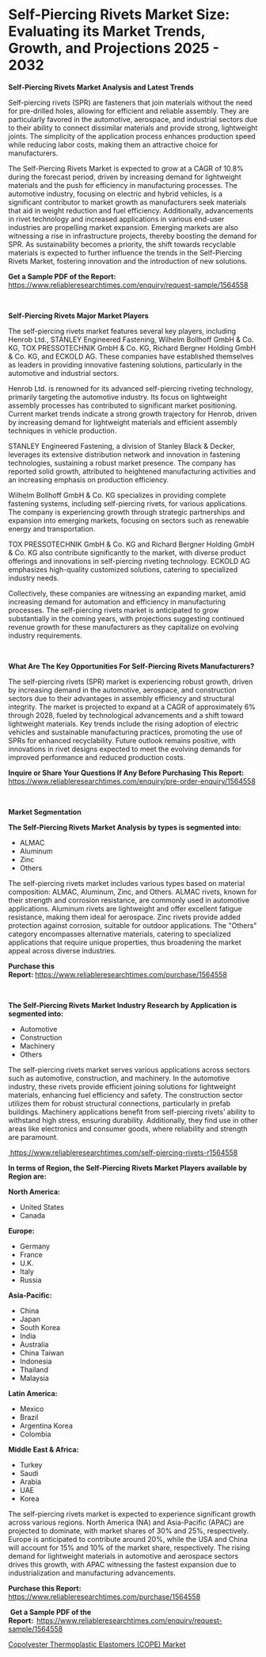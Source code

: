 <p><h1>Self-Piercing Rivets Market Size: Evaluating its Market Trends, Growth, and Projections 2025 - 2032</h1></p><p><strong>Self-Piercing Rivets Market Analysis and Latest Trends</strong></p>
<p><p>Self-piercing rivets (SPR) are fasteners that join materials without the need for pre-drilled holes, allowing for efficient and reliable assembly. They are particularly favored in the automotive, aerospace, and industrial sectors due to their ability to connect dissimilar materials and provide strong, lightweight joints. The simplicity of the application process enhances production speed while reducing labor costs, making them an attractive choice for manufacturers.</p><p>The Self-Piercing Rivets Market is expected to grow at a CAGR of 10.8% during the forecast period, driven by increasing demand for lightweight materials and the push for efficiency in manufacturing processes. The automotive industry, focusing on electric and hybrid vehicles, is a significant contributor to market growth as manufacturers seek materials that aid in weight reduction and fuel efficiency. Additionally, advancements in rivet technology and increased applications in various end-user industries are propelling market expansion. Emerging markets are also witnessing a rise in infrastructure projects, thereby boosting the demand for SPR. As sustainability becomes a priority, the shift towards recyclable materials is expected to further influence the trends in the Self-Piercing Rivets Market, fostering innovation and the introduction of new solutions.</p></p>
<p><strong>Get a Sample PDF of the Report:&nbsp;</strong> <a href="https://www.reliableresearchtimes.com/enquiry/request-sample/1564558?utm_campaign=1994&utm_medium=2&utm_source=Github&utm_content=ia&utm_term=01022025&utm_id=self-piercing-rivets">https://www.reliableresearchtimes.com/enquiry/request-sample/1564558</a></p>
<p>&nbsp;</p>
<p><strong>Self-Piercing Rivets Major Market Players</strong></p>
<p><p>The self-piercing rivets market features several key players, including Henrob Ltd., STANLEY Engineered Fastening, Wilhelm Bollhoff GmbH & Co. KG, TOX PRESSOTECHNIK GmbH & Co. KG, Richard Bergner Holding GmbH & Co. KG, and ECKOLD AG. These companies have established themselves as leaders in providing innovative fastening solutions, particularly in the automotive and industrial sectors.</p><p>Henrob Ltd. is renowned for its advanced self-piercing riveting technology, primarily targeting the automotive industry. Its focus on lightweight assembly processes has contributed to significant market positioning. Current market trends indicate a strong growth trajectory for Henrob, driven by increasing demand for lightweight materials and efficient assembly techniques in vehicle production.</p><p>STANLEY Engineered Fastening, a division of Stanley Black & Decker, leverages its extensive distribution network and innovation in fastening technologies, sustaining a robust market presence. The company has reported solid growth, attributed to heightened manufacturing activities and an increasing emphasis on production efficiency.</p><p>Wilhelm Bollhoff GmbH & Co. KG specializes in providing complete fastening systems, including self-piercing rivets, for various applications. The company is experiencing growth through strategic partnerships and expansion into emerging markets, focusing on sectors such as renewable energy and transportation.</p><p>TOX PRESSOTECHNIK GmbH & Co. KG and Richard Bergner Holding GmbH & Co. KG also contribute significantly to the market, with diverse product offerings and innovations in self-piercing riveting technology. ECKOLD AG emphasizes high-quality customized solutions, catering to specialized industry needs.</p><p>Collectively, these companies are witnessing an expanding market, amid increasing demand for automation and efficiency in manufacturing processes. The self-piercing rivets market is anticipated to grow substantially in the coming years, with projections suggesting continued revenue growth for these manufacturers as they capitalize on evolving industry requirements.</p></p>
<p>&nbsp;</p>
<p><strong>What Are The Key Opportunities For Self-Piercing Rivets Manufacturers?</strong></p>
<p><p>The self-piercing rivets (SPR) market is experiencing robust growth, driven by increasing demand in the automotive, aerospace, and construction sectors due to their advantages in assembly efficiency and structural integrity. The market is projected to expand at a CAGR of approximately 6% through 2028, fueled by technological advancements and a shift toward lightweight materials. Key trends include the rising adoption of electric vehicles and sustainable manufacturing practices, promoting the use of SPRs for enhanced recyclability. Future outlook remains positive, with innovations in rivet designs expected to meet the evolving demands for improved performance and reduced production costs.</p></p>
<p><strong>Inquire or Share Your Questions If Any Before Purchasing This Report:</strong> <a href="https://www.reliableresearchtimes.com/enquiry/pre-order-enquiry/1564558?utm_campaign=1994&utm_medium=2&utm_source=Github&utm_content=ia&utm_term=01022025&utm_id=self-piercing-rivets">https://www.reliableresearchtimes.com/enquiry/pre-order-enquiry/1564558</a></p>
<p>&nbsp;</p>
<p><strong>Market Segmentation</strong></p>
<p><strong>The Self-Piercing Rivets Market Analysis by types is segmented into:</strong></p>
<p><ul><li>ALMAC</li><li>Aluminum</li><li>Zinc</li><li>Others</li></ul></p>
<p><p>The self-piercing rivets market includes various types based on material composition: ALMAC, Aluminum, Zinc, and Others. ALMAC rivets, known for their strength and corrosion resistance, are commonly used in automotive applications. Aluminum rivets are lightweight and offer excellent fatigue resistance, making them ideal for aerospace. Zinc rivets provide added protection against corrosion, suitable for outdoor applications. The "Others" category encompasses alternative materials, catering to specialized applications that require unique properties, thus broadening the market appeal across diverse industries.</p></p>
<p><strong>Purchase this Report:&nbsp;</strong><a href="https://www.reliableresearchtimes.com/purchase/1564558?utm_campaign=1994&utm_medium=2&utm_source=Github&utm_content=ia&utm_term=01022025&utm_id=self-piercing-rivets">https://www.reliableresearchtimes.com/purchase/1564558</a></p>
<p>&nbsp;</p>
<p><strong>The Self-Piercing Rivets Market Industry Research by Application is segmented into:</strong></p>
<p><ul><li>Automotive</li><li>Construction</li><li>Machinery</li><li>Others</li></ul></p>
<p><p>The self-piercing rivets market serves various applications across sectors such as automotive, construction, and machinery. In the automotive industry, these rivets provide efficient joining solutions for lightweight materials, enhancing fuel efficiency and safety. The construction sector utilizes them for robust structural connections, particularly in prefab buildings. Machinery applications benefit from self-piercing rivets’ ability to withstand high stress, ensuring durability. Additionally, they find use in other areas like electronics and consumer goods, where reliability and strength are paramount.</p></p>
<p><a href="https://www.reliableresearchtimes.com/self-piercing-rivets-r1564558?utm_campaign=1994&utm_medium=2&utm_source=Github&utm_content=ia&utm_term=01022025&utm_id=self-piercing-rivets">&nbsp;https://www.reliableresearchtimes.com/self-piercing-rivets-r1564558</a></p>
<p><strong>In terms of Region, the Self-Piercing Rivets Market Players available by Region are:</strong></p>
<p>
    <p> <strong> North America: </strong>
        <ul>
            <li>United States</li>
            <li>Canada</li>
        </ul>
        </p> 
    <p> <strong> Europe: </strong>
        <ul>
            <li>Germany</li>
            <li>France</li>
            <li>U.K.</li>
            <li>Italy</li>
            <li>Russia</li>
        </ul>
        </p> 
    <p> <strong> Asia-Pacific: </strong>
        <ul>
            <li>China</li>
            <li>Japan</li>
            <li>South Korea</li>
            <li>India</li>
            <li>Australia</li>
            <li>China Taiwan</li>
            <li>Indonesia</li>
            <li>Thailand</li>
            <li>Malaysia</li>
        </ul>
        </p> 
    <p> <strong> Latin America: </strong>
        <ul>
            <li>Mexico</li>
            <li>Brazil</li>
            <li>Argentina Korea</li>
            <li>Colombia</li>
        </ul>
        </p> 
    <p> <strong> Middle East & Africa: </strong>
        <ul>
            <li>Turkey</li>
            <li>Saudi</li>
            <li>Arabia</li>
            <li>UAE</li>
            <li>Korea</li>
        </ul>
    </p>
    </p>
<p><p>The self-piercing rivets market is expected to experience significant growth across various regions. North America (NA) and Asia-Pacific (APAC) are projected to dominate, with market shares of 30% and 25%, respectively. Europe is anticipated to contribute around 20%, while the USA and China will account for 15% and 10% of the market share, respectively. The rising demand for lightweight materials in automotive and aerospace sectors drives this growth, with APAC witnessing the fastest expansion due to industrialization and manufacturing advancements.</p></p>
<p><strong>Purchase this Report: </strong><a href="https://www.reliableresearchtimes.com/purchase/1564558?utm_campaign=1994&utm_medium=2&utm_source=Github&utm_content=ia&utm_term=01022025&utm_id=self-piercing-rivets">https://www.reliableresearchtimes.com/purchase/1564558</a></p>
<p>&nbsp;<strong>Get a Sample PDF of the Report:&nbsp;&nbsp;</strong><a href="https://www.reliableresearchtimes.com/enquiry/request-sample/1564558?utm_campaign=1994&utm_medium=2&utm_source=Github&utm_content=ia&utm_term=01022025&utm_id=self-piercing-rivets">https://www.reliableresearchtimes.com/enquiry/request-sample/1564558</a></p>
<p><strong></strong></p>
<p><p><a href="https://github.com/juniordelafrance/Market-Research-Report-List-5/blob/main/copolyester-thermoplastic-elastomers-cope-market.md?utm_campaign=1994&utm_medium=2&utm_source=Github&utm_content=ia&utm_term=01022025&utm_id=self-piercing-rivets">Copolyester Thermoplastic Elastomers (COPE) Market</a></p></p>